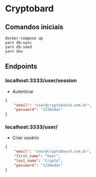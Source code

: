 # Cryptobard

## Comandos iniciais

```
docker-compose up
yarn db:sync
yarn db:seed
yarn dev
```

## Endpoints

### localhost:3333/user/session

- Autenticar

```JSON
{
	"email": "user@cryptoboard.com.br",
	"password": "123mudar"
}
```

### localhost:3333/user/

- Criar usuário

```JSON
{
	"email": "user@cryptoboard.com.br",
	"first_name": "User",
	"last_name": "Crypto",
	"password": "123mudar"
}
```
